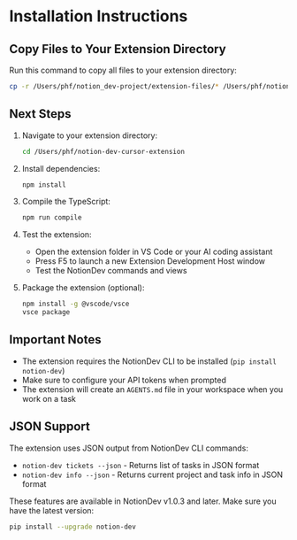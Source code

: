 # Installation Instructions

## Copy Files to Your Extension Directory

Run this command to copy all files to your extension directory:

```bash
cp -r /Users/phf/notion_dev-project/extension-files/* /Users/phf/notion-dev-cursor-extension/
```

## Next Steps

1. Navigate to your extension directory:
   ```bash
   cd /Users/phf/notion-dev-cursor-extension
   ```

2. Install dependencies:
   ```bash
   npm install
   ```

3. Compile the TypeScript:
   ```bash
   npm run compile
   ```

4. Test the extension:
   - Open the extension folder in VS Code or your AI coding assistant
   - Press F5 to launch a new Extension Development Host window
   - Test the NotionDev commands and views

5. Package the extension (optional):
   ```bash
   npm install -g @vscode/vsce
   vsce package
   ```

## Important Notes

- The extension requires the NotionDev CLI to be installed (`pip install notion-dev`)
- Make sure to configure your API tokens when prompted
- The extension will create an `AGENTS.md` file in your workspace when you work on a task

## JSON Support

The extension uses JSON output from NotionDev CLI commands:
- `notion-dev tickets --json` - Returns list of tasks in JSON format
- `notion-dev info --json` - Returns current project and task info in JSON format

These features are available in NotionDev v1.0.3 and later. Make sure you have the latest version:
```bash
pip install --upgrade notion-dev
```